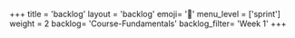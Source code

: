 +++
title = 'backlog'
layout = 'backlog'
emoji= '📝'
menu_level = ['sprint']
weight = 2
backlog= 'Course-Fundamentals'
backlog_filter= 'Week 1'
+++
